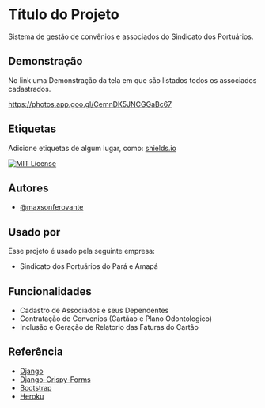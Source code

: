 

# Título do Projeto

Sistema de gestão de convênios e associados do Sindicato dos Portuários.


## Demonstração

No link uma Demonstração da tela em que são listados todos os associados cadastrados.

https://photos.app.goo.gl/CemnDK5JNCGGaBc67
## Etiquetas

Adicione etiquetas de algum lugar, como: [shields.io](https://shields.io/)

[![MIT License](https://img.shields.io/badge/License-MIT-green.svg)](https://choosealicense.com/licenses/mit/)


## Autores

- [@maxsonferovante](https://github.com/maxsonferovante)


## Usado por

Esse projeto é usado pela seguinte empresa:

- Sindicato dos Portuários do Pará e Amapá



## Funcionalidades

- Cadastro de Associados e seus Dependentes
- Contratação de Convenios (Cartãao e Plano Odontologico)
- Inclusão e Geração de Relatorio das Faturas do Cartão



## Referência

 
 - [Django](https://www.djangoproject.com/)
 - [Django-Crispy-Forms](https://django-crispy-forms.readthedocs.io/en/latest/index.html)
- [Bootstrap](https://getbootstrap.com/docs/5.3/getting-started/introduction/)
- [Heroku](https://www.heroku.com/home?)


